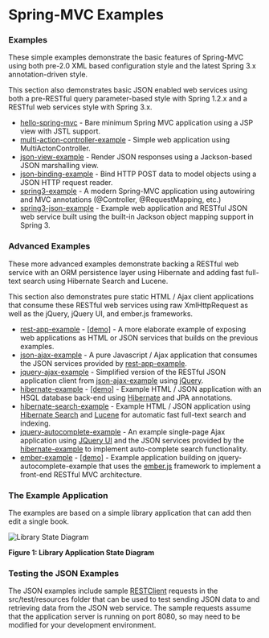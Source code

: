Spring-MVC Examples
===================

### Examples

These simple examples demonstrate the basic features of Spring-MVC using both pre-2.0 XML based configuration style
and the latest Spring 3.x annotation-driven style.

This section also demonstrates basic JSON enabled web services using both a pre-RESTful query parameter-based style with Spring 1.2.x 
and a RESTful web services style with Spring 3.x.

* [hello-spring-mvc](https://github.com/jfarr/spring-mvc-examples/tree/master/hello-spring-mvc) - Bare minimum Spring MVC application using a JSP view with JSTL support.
* [multi-action-controller-example](https://github.com/jfarr/spring-mvc-examples/tree/master/multi-action-controller-example) - Simple web application using MultiActonController.
* [json-view-example](https://github.com/jfarr/spring-mvc-examples/tree/master/json-view-example) - Render JSON responses using a Jackson-based JSON marshalling view.
* [json-binding-example](https://github.com/jfarr/spring-mvc-examples/tree/master/json-binding-example) - Bind HTTP POST data to model objects using a JSON HTTP request reader.
* [spring3-example](https://github.com/jfarr/spring-mvc-examples/tree/master/spring3-example) - A modern Spring-MVC application using autowiring and MVC annotations (@Controller, @RequestMapping, etc.)
* [spring3-json-example](https://github.com/jfarr/spring-mvc-examples/tree/master/spring3-json-example) - Example web application and RESTful JSON web service built using the built-in Jackson object mapping support in Spring 3.

### Advanced Examples

These more advanced examples demonstrate backing a RESTful web service with an ORM persistence layer using Hibernate and 
adding fast full-text search using Hibernate Search and Lucene.

This section also demonstrates pure static HTML / Ajax client applications that consume these RESTful web services using raw XmlHttpRequest as well as
the jQuery, jQuery UI, and ember.js frameworks.


* [rest-app-example](https://github.com/jfarr/spring-mvc-examples/tree/master/rest-app-example) - [\[demo\]](http://rest-app-example.cloudfoundry.com/) - A more elaborate example of exposing web applications as HTML or JSON services that builds on the previous examples.
* [json-ajax-example](https://github.com/jfarr/spring-mvc-examples/tree/master/json-ajax-example) - A pure Javascript / Ajax application that consumes the JSON services provided by [rest-app-example](https://github.com/jfarr/spring-mvc-examples/tree/master/rest-app-example).  
* [jquery-ajax-example](https://github.com/jfarr/spring-mvc-examples/tree/master/jquery-ajax-example) - Simplified version of the RESTful JSON application client from [json-ajax-example](https://github.com/jfarr/spring-mvc-examples/tree/master/json-ajax-example) using [jQuery](http://jquery.com/).    
* [hibernate-example](https://github.com/jfarr/spring-mvc-examples/tree/master/hibernate-example) - [\[demo\]](http://hibernate-example.cloudfoundry.com/) - Example HTML / JSON application with an HSQL database back-end using [Hibernate](http://www.hibernate.org/) and JPA annotations.
* [hibernate-search-example](https://github.com/jfarr/spring-mvc-examples/tree/master/hibernate-search-example) - Example HTML / JSON application using [Hibernate Search](http://www.hibernate.org/subprojects/search.html) and [Lucene](http://lucene.apache.org/) for automatic fast full-text search and indexing.
* [jquery-autocomplete-example](https://github.com/jfarr/spring-mvc-examples/tree/master/jquery-autocomplete-example) - An example single-page Ajax application using [JQuery UI](http://jqueryui.com/) and the JSON services provided by the [hibernate-example](https://github.com/jfarr/spring-mvc-examples/tree/master/hibernate-search-example) to implement auto-complete search functionality. 
* [ember-example](https://github.com/jfarr/spring-mvc-examples/tree/master/ember-example) - [\[demo\]](http://jfarr.github.com/spring-mvc-examples/ember-example/books/index.html) - Example application building on jquery-autocomplete-example that uses the [ember.js](http://emberjs.com/) framework to implement a front-end RESTful MVC architecture.

### The Example Application

The examples are based on a simple library application that can add then edit a single book.

![Library State Diagram](https://github.com/jfarr/spring-mvc-examples/raw/master/src/site/library_state_diagram.png)

**Figure 1: Library Application State Diagram**

### Testing the JSON Examples

The JSON examples include sample [RESTClient](http://code.google.com/p/rest-client/) requests in the src/test/resources 
folder that can be used to test sending JSON data to and retrieving data from the JSON web service. The sample requests
assume that the application server is running on port 8080, so may need to be modified for your development environment.
